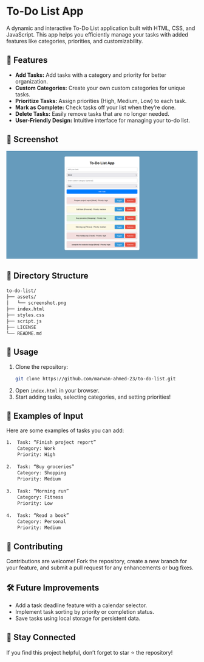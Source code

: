 # To-Do List App

A dynamic and interactive To-Do List application built with HTML, CSS, and JavaScript. This app helps you efficiently manage your tasks with added features like categories, priorities, and customizability.

## 🚀 Features
-	**Add Tasks:** Add tasks with a category and priority for better organization.
-	**Custom Categories:** Create your own custom categories for unique tasks.
-	**Prioritize Tasks:** Assign priorities (High, Medium, Low) to each task.
-	**Mark as Complete:** Check tasks off your list when they’re done.
-	**Delete Tasks:** Easily remove tasks that are no longer needed.
-	**User-Friendly Design:** Intuitive interface for managing your to-do list.

## 📸 Screenshot

![To-Do List Screenshot](assets/screenshot.png "Screenshot of To-Do List App")

## 📂 Directory Structure
```plaintext
to-do-list/
├── assets/
│   └── screenshot.png
├── index.html
├── styles.css
├── script.js
├── LICENSE
└── README.md
```

## 📖 Usage
1. Clone the repository:
    ```bash
    git clone https://github.com/marwan-ahmed-23/to-do-list.git
    ```
2. Open `index.html` in your browser.
3. Start adding tasks, selecting categories, and setting priorities!

## 🌟 Examples of Input

Here are some examples of tasks you can add:

	1.	Task: “Finish project report”
        Category: Work
        Priority: High
        
	2.	Task: “Buy groceries”
        Category: Shopping
        Priority: Medium
        
	3.	Task: “Morning run”
        Category: Fitness
        Priority: Low
        
	4.	Task: “Read a book”
        Category: Personal
        Priority: Medium

## 🤝 Contributing
Contributions are welcome! Fork the repository, create a new branch for your feature, and submit a pull request for any enhancements or bug fixes.

## 🛠 Future Improvements
- Add a task deadline feature with a calendar selector.
- Implement task sorting by priority or completion status.
- Save tasks using local storage for persistent data.

## 🌟 Stay Connected
If you find this project helpful, don’t forget to star ⭐ the repository!
